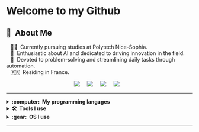 # Welcome to my Github

## :space_invader: &nbsp;About Me

&nbsp;&nbsp;&nbsp;:technologist: &nbsp;Currently pursuing studies at Polytech Nice-Sophia. \
&nbsp;&nbsp;&nbsp;:seedling: &nbsp;Enthusiastic about AI and dedicated to driving innovation in the field. \
&nbsp;&nbsp;&nbsp;:heartbeat: &nbsp;Devoted to problem-solving and streamlining daily tasks through automation. \
&nbsp;&nbsp;&nbsp;:fr: &nbsp;Residing in France.

<p align="center">
  <a href="mailto:b.logan006@gmail.com?subject=Bonjour Logan Brunet"><img src="https://img.shields.io/badge/gmail-%23D14836.svg?&style=for-the-badge&logo=gmail&logoColor=white" /></a>&nbsp;&nbsp;&nbsp;&nbsp;
  <a href="https://www.instagram.com/lcouscous06/"><img src="https://img.shields.io/badge/instagram-%23dc2743.svg?&style=for-the-badge&logo=instagram&logoColor=white" /></a>&nbsp;&nbsp;&nbsp;&nbsp;
  <a href="https://www.linkedin.com/in/blogan06/"><img src="https://img.shields.io/badge/linkedin-%230077B5.svg?&style=for-the-badge&logo=linkedin&logoColor=white" /></a>&nbsp;&nbsp;&nbsp;&nbsp;
  <a href="https://twitter.com/blogan206"><img src="https://img.shields.io/badge/twitter-%231DA1F2.svg?&style=for-the-badge&logo=twitter&logoColor=white" /></a>&nbsp;&nbsp;&nbsp;&nbsp;
  </a>
</p>

<hr/>

<details>
  <summary><b>:computer: &nbsp;My programming langages</b></summary>
  <br/>

<table>
  <td align="center" width="96">
    <img src="./img/langages/java.svg" width="48" height="48" alt="Java" />
    <br>Java
  </td>
  <td align="center" width="96">
    <img src="./img/langages/python.svg" width="48" height="48" alt="Python" />
    <br>Python
  </td>
  <td align="center" width="96">
    <img src="./img/langages/php.svg" width="48" height="48" alt="PHP" />
    <br>PHP
  </td>
    <td align="center" width="96">
    <img src="./img/langages/c.svg" width="48" height="48" alt="C" />
    <br>C
  </td>
    </td>
    <td align="center" width="96">
    <img src="./img/langages/c.svg" width="48" height="48" alt="C++" />
    <br>C++
  </td>
    </td>
  <td align="center" width="96">
    <img src="./img/langages/plsql.svg" width="48" height="48" alt="PLSQL" />
    <br>PL/SQL
  </td>
  <td align="center" width="96">
    <img src="./img/langages/bash.svg" width="48" height="48" alt="Bash" />
    <br>Bash
  </td>
</table>
</details>

<details>
  <summary><b>🛠️ &nbsp;Tools I use</b></summary>
  <br/>

<table>
  <td align="center" width="96">
    <img src="./img/tools/vscode.svg" width="48" height="48" alt="Visual Studio Code" />
    <br>VS Code
  </td>
  <td align="center" width="96">
    <img src="./img/tools/intellij.svg" width="48" height="48" alt="Intellij Idea" />
    <br>Intellij Idea
  </td>
  <td align="center" width="96">
    <img src="./img/tools/git.svg" width="48" height="48" alt="Git" />
    <br>Git
  </td>
  <td align="center" width="96">
    <img src="./img/tools/github.svg" width="48" height="48" alt="GitHub">
    <br>GitHub
  </td>
  <td align="center" width="96">
    <img src="./img/tools/gitlab.svg" width="48" height="48" alt="Gitlab">
    <br>Gitlab
  </td>
  <td align="center" width="96">
    <img src="./img/tools/notion.svg" width="48" height="48" alt="Notion"/>
    <br>Notion
  </td>
</table>

</details>

<details>
  <summary><b>:gear: &nbsp;OS I use</b></summary>
  <br/>
  <table>
  <td align="center" width="96">
    <img src="./img/os/windows.svg" width="48" height="48" alt="Windows" />
    <br>Windows
  </td>
  <td align="center" width="96">
    <img src="./img/os/linux.svg" width="48" height="48" alt="Linux" />
    <br>Linux
  </td>
  <td align="center" width="96">
    <img src="./img/os/apple.svg" width="48" height="48" alt="Android" />
    <br>MacOs / IOS
  </td>
  <td align="center" width="96">
    <img src="./img/os/android.svg" width="48" height="48" alt="Android" />
    <br>Android
  </td>
</table>
</details>

<hr/>
